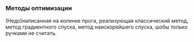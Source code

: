 ### Методы оптимизации ###

(Недо)написанная на коленке прога, реализующая классический метод, метод градиентного спуска, метод наискорейшего спуска, шобы только ручками не считать.
